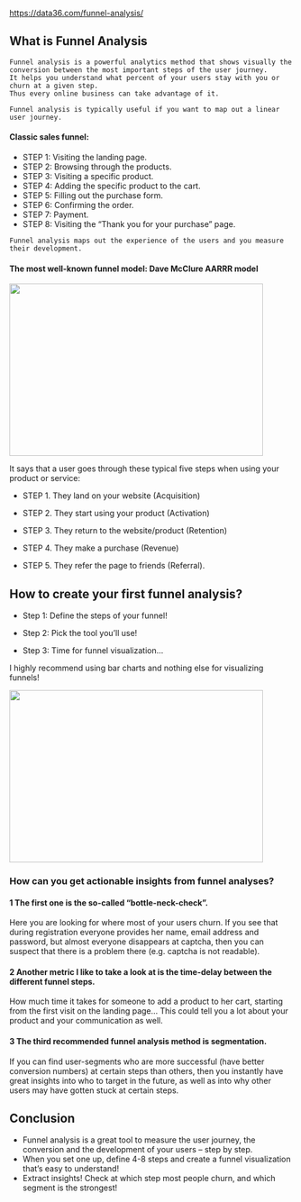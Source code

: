 https://data36.com/funnel-analysis/


## What is Funnel Analysis

```
Funnel analysis is a powerful analytics method that shows visually the conversion between the most important steps of the user journey. 
It helps you understand what percent of your users stay with you or churn at a given step. 
Thus every online business can take advantage of it.
```

```
Funnel analysis is typically useful if you want to map out a linear user journey.
```

#### Classic sales funnel:
* STEP 1: Visiting the landing page.
* STEP 2: Browsing through the products.
* STEP 3: Visiting a specific product.
* STEP 4: Adding the specific product to the cart.
* STEP 5: Filling out the purchase form.
* STEP 6: Confirming the order.
* STEP 7: Payment.
* STEP 8: Visiting the “Thank you for your purchase” page.

```
Funnel analysis maps out the experience of the users and you measure their development.
```

#### The most well-known funnel model: Dave McClure AARRR model
<img src="https://data36.com/wp-content/uploads/2016/04/Dave-McClures-Pirate-Metrics.png" width="450" height="306">

It says that a user goes through these typical five steps when using your product or service:

* STEP 1. They land on your website (Acquisition)

* STEP 2. They start using your product (Activation)
* STEP 3. They return to the website/product (Retention)
* STEP 4. They make a purchase (Revenue)
* STEP 5. They refer the page to friends (Referral).

## How to create your first funnel analysis?

* Step 1: Define the steps of your funnel!

* Step 2: Pick the tool you’ll use!

* Step 3: Time for funnel visualization…

I highly recommend using bar charts and nothing else for visualizing funnels!

<img src="https://data36.com/wp-content/uploads/2016/04/funnel-analysis-1.png" width="450" height="306">

### How can you get actionable insights from funnel analyses?

#### 1 The first one is the so-called “bottle-neck-check”.
Here you are looking for where most of your users churn.
If you see that during registration everyone provides her name, email address and password, but almost everyone disappears at captcha, 
then you can suspect that there is a problem there (e.g. captcha is not readable).

#### 2 Another metric I like to take a look at is the time-delay between the different funnel steps.
How much time it takes for someone to add a product to her cart, starting from the first visit on the landing page…
This could tell you a lot about your product and your communication as well.

#### 3 The third recommended funnel analysis method is segmentation.

If you can find user-segments who are more successful (have better conversion numbers) at certain steps than others, 
then you instantly have great insights into who to target in the future,
as well as into why other users may have gotten stuck at certain steps.

## Conclusion

* Funnel analysis is a great tool to measure the user journey, the conversion and the development of your users – step by step.
* When you set one up, define 4-8 steps and create a funnel visualization that’s easy to understand!
* Extract insights! Check at which step most people churn, and which segment is the strongest!
